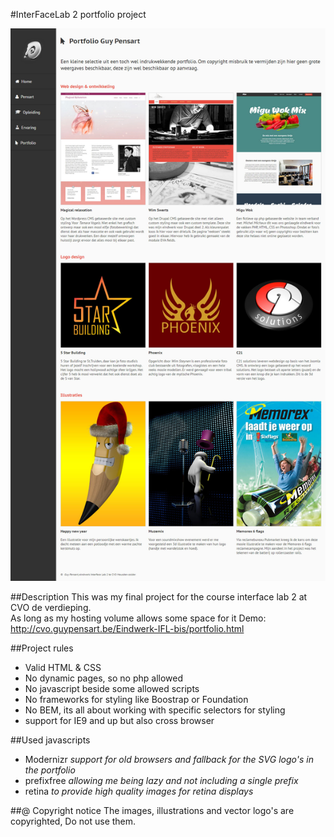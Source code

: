 #InterFaceLab 2 portfolio project

![alt text](cover.jpg "IFL2 pensart portfolio")

##Description
This was my final project for the course interface lab 2 at CVO de verdieping.  
As long as my hosting volume allows some space for it Demo:  
http://cvo.guypensart.be/Eindwerk-IFL-bis/portfolio.html

##Project rules
* Valid HTML & CSS
* No dynamic pages, so no php allowed
* No javascript beside some allowed scripts
* No frameworks for styling like Boostrap or Foundation
* No BEM, its all about working with specific selectors for styling
* support for IE9 and up but also cross browser

##Used javascripts
* Modernizr _support for old browsers and fallback for the SVG logo's in the portfolio_
* prefixfree _allowing me being lazy and not including a single prefix_
* retina _to provide high quality images for retina displays_

##@ Copyright notice
The images, illustrations and vector logo's are copyrighted, Do not use them.